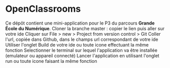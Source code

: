 # OpenClassrooms

Ce dépôt contient une mini-application pour le P3 du parcours **Grande École du Numérique**.
Cloner la branche master : copier le lien puis aller sur votre ide
Cliquer sur File > new > Project from version control > Git
Coller l'url, copiée dans Github, dans le champs url correspondant de votre ide
Utiliser l'onglet Build de votre ide ou toute icone effectuant la même fonction
Selectionner le terminal sur lequel l'application va être installée (emulateur ou appareil connecté)
Lancer l'application en utilisant l'onglet run ou toute icone faisant la même fonction
